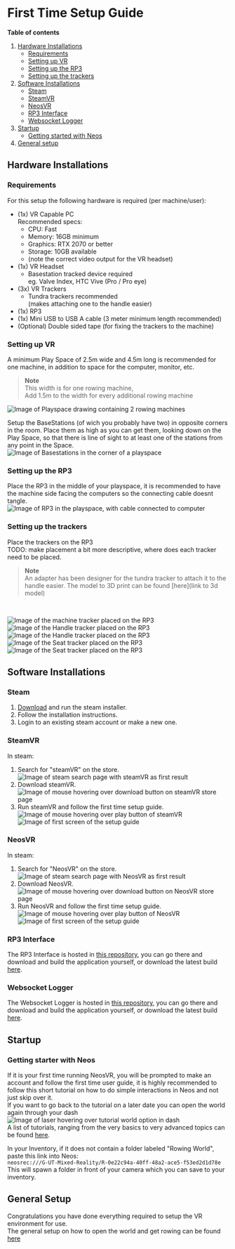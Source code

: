 # First Time Setup Guide

**Table of contents**<br>
1. [Hardware Installations](#hardware-installations)
    * [Requirements](#requirements)
    * [Setting up VR](#setting-up-vr)
    * [Setting up the RP3](#setting-up-the-rp3)
    * [Setting up the trackers](#setting-up-the-trackers)
2. [Software Installations](#software-installations)
    * [Steam](#steam)
    * [SteamVR](#steamvr)
    * [NeosVR](#neosvr)
    * [RP3 Interface](#rp3-interface)
    * [Websocket Logger](#websocket-logger)
3. [Startup](#startup)
    * [Getting started with Neos](#getting-starter-with-neos)
4. [General setup](#general-setup)

## Hardware Installations

### Requirements
For this setup the following hardware is required (per machine/user):
* (1x) VR Capable PC<br>
Recommended specs:
    * CPU: Fast
    * Memory: 16GB minimum
    * Graphics: RTX 2070 or better
    * Storage: 10GB available
    * (note the correct video output for the VR headset)
* (1x) VR Headset<br>
    * Basestation tracked device required<br>
    eg. Valve Index, HTC Vive (Pro / Pro eye)
* (3x) VR Trackers<br>
    * Tundra trackers recommended<br>
    (makes attaching one to the handle easier)
* (1x) RP3
* (1x) Mini USB to USB A cable (3 meter minimum length recommended)
* (Optional) Double sided tape (for fixing the trackers to the machine)

### Setting up VR
A minimum Play Space of 2.5m wide and 4.5m long is recommended for one machine, in addition to space for the computer, monitor, etc.<br>
> **Note**<br>
> This width is for one rowing machine,<br>
> Add 1.5m to the width for every additional rowing machine<br>

![Image of Playspace drawing containing 2 rowing machines]()

Setup the BaseStations (of wich you probably have two) in opposite corners in the room. Place them as high as you can get them, looking down on the Play Space, so that there is line of sight to at least one of the stations from any point in the Space.<br>
![Image of Basestations in the corner of a playspace](/Images/BasestationCorner.jpg)

### Setting up the RP3
Place the RP3 in the middle of your playspace, it is recommended to have the machine side facing the computers so the connecting cable doesnt tangle.<br>
![Image of RP3 in the playspace, with cable connected to computer](/Images/ConnectedRP3.jpg)

### Setting up the trackers
Place the trackers on the RP3
<br>TODO: make placement a bit more descriptive, where does each tracker need to be placed.<br>
> **Note**<br>
> An adapter has been designer for the tundra tracker to attach it to the handle easier. The model to 3D print can be found [here](link to 3d model)
<br>

![Image of the machine tracker placed on the RP3](/Images/MachineTracker.jpg)<br>
![Image of the Handle tracker placed on the RP3](/Images/HandleTracker1.jpg)<br>
![Image of the Handle tracker placed on the RP3](/Images/HandleTracker2.jpg)<br>
![Image of the Seat tracker placed on the RP3](/Images/SeatTracker1.jpg)
![Image of the Seat tracker placed on the RP3](/Images/SeatTracker2.jpg)

## Software Installations

### Steam
1. [Download](https://store.steampowered.com/about/) and run the steam installer.
2. Follow the installation instructions.
3. Login to an existing steam account or make a new one.

### SteamVR
In steam:
1. Search for "steamVR" on the store.<br>
![Image of steam search page with steamVR as first result](/Images/SteamVRSearch.png)
2. Download steamVR.<br>
![Image of mouse hovering over download button on steamVR store page](/Images/SteamVRInstall.png)
3. Run steamVR and follow the first time setup guide.<br>
![Image of mouse hovering over play button of steamVR](/Images/SteamVRLaunch.png)<br>
![Image of first screen of the setup guide](/Images/SteamVRSetup.png)

### NeosVR
In steam:
1. Search for "NeosVR" on the store.<br>
![Image of steam search page with NeosVR as first result](/Images/NeosVRSearch.png)
2. Download NeosVR.<br>
![Image of mouse hovering over download button on NeosVR store page](/Images/NeosVRInstall.png)
3. Run NeosVR and follow the first time setup guide.<br>
![Image of mouse hovering over play button of NeosVR](/Images/NeosVRLauncher.png)<br>
![Image of first screen of the setup guide](/Images/NeosVRLaunchFirstTime.png)

### RP3 Interface
The RP3 Interface is hosted in [this repository](), you can go there and download and build the application yourself, or download the latest build [here]().

### Websocket Logger
The Websocket Logger is hosted in [this repository](), you can go there and download and build the application yourself, or download the latest build [here]().

## Startup

### Getting starter with Neos
If it is your first time running NeosVR, you will be prompted to make an account and follow the first time user guide, it is highly recommended to follow this short tutorial on how to do simple interactions in Neos and not just skip over it.<br>
If you want to go back to the tutorial on a later date you can open the world again through your dash<br>
![Image of laser hovering over tutorial world option in dash](/Images/NeosVRTutorialWorld.png)<br>
A list of tutorials, ranging from the very basics to very advanced topics can be found [here](https://wiki.neos.com/Tutorials).

In your Inventory, if it does not contain a folder labeled "Rowing World", paste this link into Neos:<br>
`neosrec:///G-UT-Mixed-Reality/R-0e22c94a-40ff-48a2-ace5-f53ed2d1d78e`<br>
This will spawn a folder in front of your camera which you can save to your inventory.

## General Setup
Congratulations you have done everything required to setup the VR environment for use.<br>
The general setup on how to open the world and get rowing can be found [here](GeneralSetupGuide.md)
